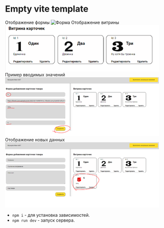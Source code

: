 # Empty vite template

Отображение формы
![Форма](image.PNG)
Отображение витрины
![Витрина карточек](exCard.PNG)
Пример вводимых значений
![Пример значений](ExampleOfValues.PNG)
Отображение новых данных
![Отображение новой карточки](viewNewValue.PNG)

- `npm i` - для установка зависимостей. 
- `npm run dev` - запуск сервера.
